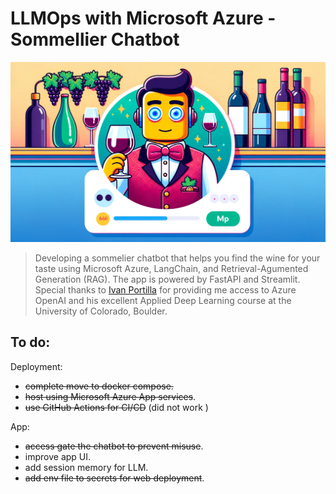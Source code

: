 # LLMOps with Microsoft Azure - Sommellier Chatbot

![](images/banner_image.webp)

> Developing a sommelier chatbot that helps you find the wine for your taste using Microsoft Azure, LangChain, and Retrieval-Agumented Generation (RAG). The app is powered by FastAPI and Streamlit. Special thanks to [Ivan Portilla](https://github.com/iportilla) for providing me access to Azure OpenAI and his excellent Applied Deep Learning course at the University of Colorado, Boulder.
## To do:

Deployment:
- ~~complete move to docker compose.~~
- ~~host using Microsoft Azure App services~~.
- ~~use GitHub Actions for CI/CD~~ (did not work )

App:
- ~~access gate the chatbot to prevent misuse~~.
- improve app UI.
- add session memory for LLM.
- ~~add env file to secrets for web deployment~~.


